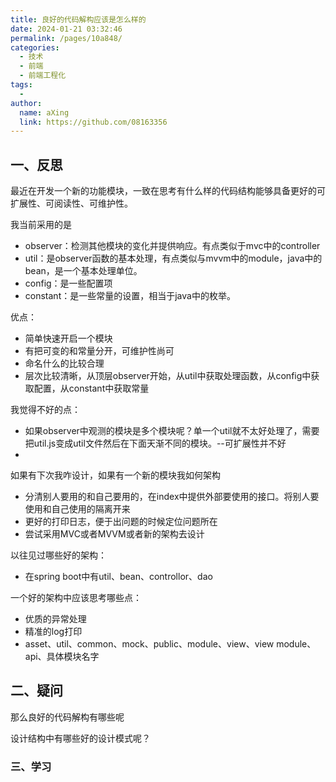 ```yaml
---
title: 良好的代码解构应该是怎么样的
date: 2024-01-21 03:32:46
permalink: /pages/10a848/
categories:
  - 技术
  - 前端
  - 前端工程化
tags:
  - 
author: 
  name: aXing
  link: https://github.com/08163356
---
```

## 一、反思

最近在开发一个新的功能模块，一致在思考有什么样的代码结构能够具备更好的可扩展性、可阅读性、可维护性。

我当前采用的是

- observer：检测其他模块的变化并提供响应。有点类似于mvc中的controller
- util：是observer函数的基本处理，有点类似与mvvm中的module，java中的bean，是一个基本处理单位。
- config：是一些配置项
- constant：是一些常量的设置，相当于java中的枚举。

优点：

- 简单快速开启一个模块
- 有把可变的和常量分开，可维护性尚可
- 命名什么的比较合理
- 层次比较清晰，从顶层observer开始，从util中获取处理函数，从config中获取配置，从constant中获取常量

我觉得不好的点：

- 如果observer中观测的模块是多个模块呢？单一个util就不太好处理了，需要把util.js变成util文件然后在下面天渐不同的模块。--可扩展性并不好
- 

如果有下次我咋设计，如果有一个新的模块我如何架构

- 分清别人要用的和自己要用的，在index中提供外部要使用的接口。将别人要使用和自己使用的隔离开来
- 更好的打印日志，便于出问题的时候定位问题所在
- 尝试采用MVC或者MVVM或者新的架构去设计

以往见过哪些好的架构：

- 在spring boot中有util、bean、controllor、dao

一个好的架构中应该思考哪些点：

- 优质的异常处理
- 精准的log打印
- asset、util、common、mock、public、module、view、view module、api、具体模块名字



## 二、疑问

那么良好的代码解构有哪些呢

设计结构中有哪些好的设计模式呢？

### 三、学习

